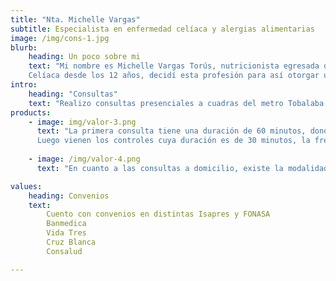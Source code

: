 ```yaml
---
title: "Nta. Michelle Vargas"
subtitle: Especialista en enfermedad celíaca y alergias alimentarias
image: /img/cons-1.jpg
blurb:
    heading: Un poco sobre mi
    text: "Mi nombre es Michelle Vargas Torús, nutricionista egresada de Universidad Mayor en 2017.
    Celíaca desde los 12 años, decidí esta profesión para así otorgar una atención integral a quienes tengan condiciones similares a la mía, basada en la empatía y entendimiento con mis pacientes. "
intro:
    heading: "Consultas"
    text: "Realizo consultas presenciales a cuadras del metro Tobalaba y a domicilio, así como también consultas online."
products:
    - image: img/valor-3.png
      text: "La primera consulta tiene una duración de 60 minutos, donde se realiza una evaluación nutricional integral.
      Luego vienen los controles cuya duración es de 30 minutos, la frecuencia de estos dependerá de lo que requiera cada persona."
    
    - image: /img/valor-4.png
      text: "En cuanto a las consultas a domicilio, existe la modalidad de sólo consulta y mi favorita que es consulta + taller de alimentación, donde practicamos como realizar tus recetas favoritas junto con cómo mantener un lugar en tu cocina inocuo y libre de contaminación cruzada."

values:
    heading: Convenios
    text: 
        Cuento con convenios en distintas Isapres y FONASA
        Banmedica  
        Vida Tres
        Cruz Blanca
        Consalud

---
```

